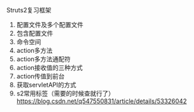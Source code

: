 Struts2复习框架

1. 配置文件及多个配置文件
2. 包含配置文件
3. 命令空间
4. action多方法
5. action多方法通配符
6. action接收值的三种方式
7. action传值到前台
8. 获取servletAPI的方式
9. s2常用标签（需要的时候查就行了）
https://blog.csdn.net/q547550831/article/details/53326042